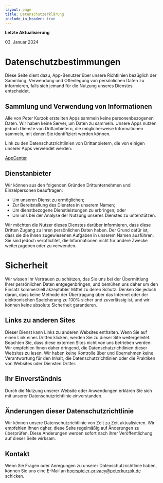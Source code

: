 ```yaml
---
layout: page
title: Datenschutzerklärung
include_in_header: true
---
```


**Letzte Aktualisierung**  

03\. Januar 2024

# Datenschutzbestimmungen

Diese Seite dient dazu, App-Benutzer über unsere Richtlinien bezüglich der Sammlung, Verwendung und Offenlegung von persönlichen Daten zu informieren, falls sich jemand für die Nutzung unseres Dienstes entscheidet.

## Sammlung und Verwendung von Informationen

Alle von Peter Kurzok erstellten Apps sammeln keine personenbezogenen Daten. Wir haben keine Server, um Daten zu sammeln. Unsere Apps nutzen jedoch Dienste von Drittanbietern, die möglicherweise Informationen sammeln, mit denen Sie identifiziert werden können.

Link zu den Datenschutzrichtlinien von Drittanbietern, die von einigen unserer Apps verwendet werden:

[AppCenter](https://privacy.microsoft.com/de-de/privacystatement)

## Dienstanbieter

Wir können aus den folgenden Gründen Drittunternehmen und Einzelpersonen beauftragen:

* Um unseren Dienst zu ermöglichen;
* Zur Bereitstellung des Dienstes in unserem Namen;
* Um dienstbezogene Dienstleistungen zu erbringen; oder
* Um uns bei der Analyse der Nutzung unseres Dienstes zu unterstützen.

Wir möchten die Nutzer dieses Dienstes darüber informieren, dass diese Dritten Zugang zu Ihren persönlichen Daten haben. Der Grund dafür ist, dass sie die ihnen zugewiesenen Aufgaben in unserem Namen ausführen. Sie sind jedoch verpflichtet, die Informationen nicht für andere Zwecke weiterzugeben oder zu verwenden.

# Sicherheit

Wir wissen Ihr Vertrauen zu schätzen, das Sie uns bei der Übermittlung Ihrer persönlichen Daten entgegenbringen, und bemühen uns daher um den Einsatz kommerziell akzeptabler Mittel zu deren Schutz. Denken Sie jedoch daran, dass keine Methode der Übertragung über das Internet oder der elektronischen Speicherung zu 100% sicher und zuverlässig ist, und wir können keine absolute Sicherheit garantieren. 

## Links zu anderen Sites

Dieser Dienst kann Links zu anderen Websites enthalten. Wenn Sie auf einen Link eines Dritten klicken, werden Sie zu dieser Site weitergeleitet. Beachten Sie, dass diese externen Sites nicht von uns betrieben werden. Wir empfehlen Ihnen daher dringend, die Datenschutzrichtlinien dieser Websites zu lesen. Wir haben keine Kontrolle über und übernehmen keine Verantwortung für den Inhalt, die Datenschutzrichtlinien oder die Praktiken von Websites oder Diensten Dritter. 

## Ihr Einverständnis

Durch die Nutzung unserer Website oder Anwendungen erklären Sie sich mit unserer Datenschutzrichtlinie einverstanden.

## Änderungen dieser Datenschutzrichtlinie

Wir können unsere Datenschutzrichtlinie von Zeit zu Zeit aktualisieren. Wir empfehlen Ihnen daher, diese Seite regelmäßig auf Änderungen zu überprüfen. Diese Änderungen werden sofort nach ihrer Veröffentlichung auf dieser Seite wirksam. 

## Kontakt

Wenn Sie Fragen oder Anregungen zu unserer Datenschutzrichtlinie haben, können Sie uns eine E-Mail an [hoerspieler-privacy@peterkurzok.de](mailto:hoerspieler-privacy@peterkurzok.de) schicken.